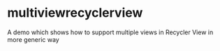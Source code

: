 # multiviewrecyclerview
A demo which shows how to support multiple views in Recycler View in more generic way
